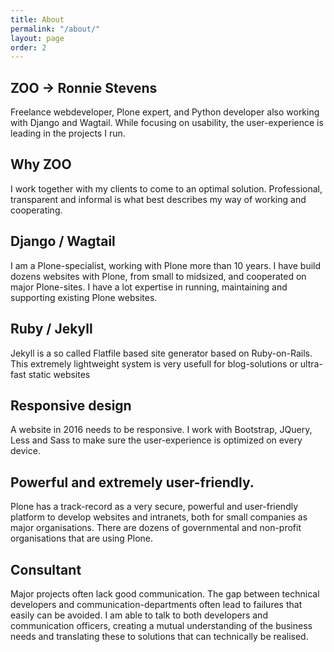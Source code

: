 ```yaml
---
title: About
permalink: "/about/"
layout: page
order: 2
---
```


## ZOO -> Ronnie Stevens
Freelance webdeveloper, Plone expert, and Python developer also working
with Django and Wagtail. While focusing on usability, the user-experience
is leading in the projects I run.

## Why ZOO
I work together with my clients to come to an optimal solution.
Professional, transparent and informal is what best describes my way of
working and cooperating.

## Django / Wagtail
I am a Plone-specialist, working with Plone more than 10 years. I have build dozens websites with Plone, from small to midsized, and cooperated on major Plone-sites. I have a lot expertise in running, maintaining and supporting existing Plone websites.

## Ruby / Jekyll
Jekyll is a so called Flatfile based site generator based on Ruby-on-Rails. This extremely
lightweight system is very usefull for blog-solutions or ultra-fast static
websites

## Responsive design
A website in 2016 needs to be responsive. I work with Bootstrap, JQuery,
Less and Sass to make sure the user-experience is optimized on every device.

## Powerful and extremely user-friendly.
Plone has a track-record as a very secure, powerful and user-friendly
platform to develop websites and intranets, both for small companies as
major organisations. There are dozens of governmental and non-profit
organisations that are using Plone.

## Consultant
Major projects often lack good communication. The gap between technical
developers and communication-departments often lead to failures that
easily can be avoided. I am able to talk to both developers and
communication officers, creating a mutual understanding of the business
needs and translating these to solutions that can technically be realised.

